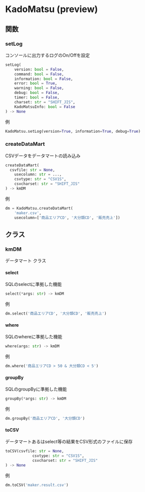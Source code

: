 # KadoMatsu (preview)

## 関数

### setLog
コンソールに出力するログのOn/Offを設定
```python
setLog(
	version: bool = False,
	command: bool = False,
	information: bool = False,
	error: bool = True,
	warning: bool = False,
	debug: bool = False,
	timer: bool = False,
	charset: str = "SHIFT_JIS",
	KadoMatsuInfo: bool = False
) -> None
```
例
```python
KadoMatsu.setLog(version=True, information=True, debug=True)
```

### createDataMart
CSVデータをデータマートの読み込み
```python
createDataMart(
  csvfile: str = None,
	usecolumn: str = ...,
	csvtype: str = "CSV1S",
	csvcharset: str = "SHIFT_JIS"
) -> kmDM
```
例
```python
dm = KadoMatsu.createDataMart(
	'maker.csv',
	usecolumn=['商品エリアCD', '大分類CD', '販売売上'])
```

## クラス

### kmDM
データマート クラス

#### select
SQLのselectに準拠した機能
```python
select(*args: str) -> kmDM
```
例
```python
dm.select('商品エリアCD', '大分類CD', '販売売上')
```

#### where
SQLのwhereに準拠した機能
```python
where(args: str) -> kmDM
```
例
```python
dm.where('商品エリアCD > 50 & 大分類CD < 5')
```

#### groupBy
SQLのgroupByに準拠した機能
```python
groupBy(*args: str) -> kmDM
```
例
```python
dm.groupBy('商品エリアCD', '大分類CD')
```

#### toCSV
データマートあるはselect等の結果をCSV形式のファイルに保存
```python
toCSV(csvfile: str = None,
			csvtype: str = "CSV1S",
			csvcharset: str = "SHIFT_JIS"
) -> None
```
例
```python
dm.toCSV('maker.result.csv')
```
